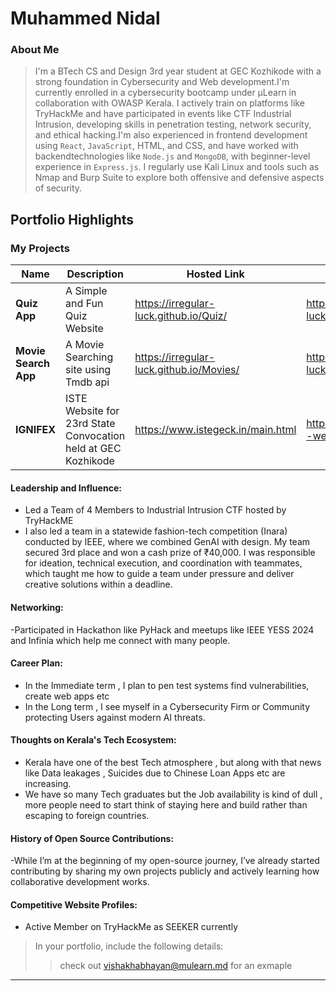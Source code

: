 # Muhammed Nidal

### About Me
>I'm a BTech CS and Design 3rd year student at GEC Kozhikode with a strong foundation in Cybersecurity and Web development.I'm currently enrolled in a cybersecurity bootcamp under µLearn in collaboration with OWASP Kerala. I actively train on platforms like TryHackMe and have participated in events like CTF Industrial Intrusion, developing skills in penetration testing, network security, and ethical hacking.I'm also experienced in frontend development using `React`, `JavaScript`, HTML, and CSS, and have worked with backendtechnologies like `Node.js` and `MongoDB`, with beginner-level experience in `Express.js`. I regularly use Kali Linux and tools such as Nmap and Burp Suite to explore both offensive and defensive aspects of security.


## Portfolio Highlights

### My Projects

| Name                | Description                                                               | Hosted Link                              | Repo Link                                                      |
|---------------------|---------------------------------------------------------------------------|------------------------------------------|----------------------------------------------------------------|
|       **Quiz App**  | A Simple and Fun Quiz Website                                             | https://irregular-luck.github.io/Quiz/   | https://github.com/Irregular-luck/Quiz            |
| **Movie Search App**  | A Movie Searching site using Tmdb api                                   | https://irregular-luck.github.io/Movies/ | https://github.com/Irregular-luck/Movies          |
| **IGNIFEX**  | ISTE Website for 23rd State Convocation held at GEC Kozhikode                    | https://www.istegeck.in/main.html        | https://github.com/Harinim004/ISTE--website       |

#### Leadership and Influence:

- Led a Team of 4 Members to Industrial Intrusion CTF hosted by TryHackME
- I also led a team in a statewide fashion-tech competition (Inara) conducted by IEEE, where we combined GenAI with design. My team secured 3rd place and won a cash prize of ₹40,000. I was responsible for ideation, technical execution, and coordination with teammates, which taught me how to guide a team under pressure and deliver creative solutions within a deadline. 

#### Networking:

-Participated in Hackathon like PyHack and meetups like IEEE YESS 2024 and Infinia which help me connect with many people.

#### Career Plan:

- In the Immediate term , I plan to pen test systems find vulnerabilities, create web apps etc
- In the Long term , I see myself in a Cybersecurity Firm or Community protecting Users against modern AI threats.  

#### Thoughts on Kerala's Tech Ecosystem:

- Kerala have one of the best Tech atmosphere , but along with that news like Data leakages , Suicides due to Chinese Loan Apps etc are increasing.
- We have so many Tech graduates but the Job availability is kind of dull , more people need to start think of staying here and build rather than escaping to foreign countries.

#### History of Open Source Contributions:

-While I’m at the beginning of my open-source journey, I’ve already started contributing by sharing my own projects publicly and actively learning how collaborative development works.


#### Competitive Website Profiles:

- Active Member on TryHackMe as SEEKER currently



> In your portfolio, include the following details:
>> check out [vishakhabhayan@mulearn.md](./profiles/vishakhabhayan@mulearn.md) for an exmaple

---
